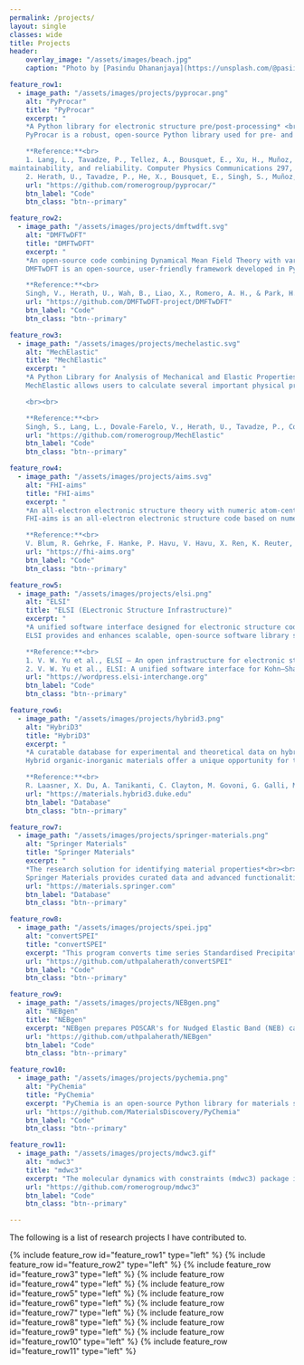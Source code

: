 ```yaml
---
permalink: /projects/
layout: single
classes: wide
title: Projects
header:
    overlay_image: "/assets/images/beach.jpg"
    caption: "Photo by [Pasindu Dhananjaya](https://unsplash.com/@pasiiijay) on [Unsplash](https://unsplash.com)"

feature_row1:
  - image_path: "/assets/images/projects/pyprocar.png"
    alt: "PyProcar"
    title: "PyProcar"
    excerpt: "
    *A Python library for electronic structure pre/post-processing* <br><br>
    PyProcar is a robust, open-source Python library used for pre- and post-processing of the electronic structure data coming from DFT calculations. It provides a set of functions that manage data obtained from the PROCAR format. Basically, the PROCAR format is a projection of the Kohn-Sham states over atomic orbitals. That projection is performed to every k-point in the considered mesh, every energy band and every atom. PyProcar is capable of performing a multitude of tasks including plotting plain and spin/atom/orbital projected band structures and Fermi surfaces- both in 2D and 3D, Fermi velocity plots, unfolding bands of a super cell, comparing band structures from multiple DFT calculations, plotting partial density of states, filtering bands and generating a k-path for a given crystal structure. Currently supports VASP, Elk, Quantum Espresso, Abinit, Lobster, Siesta and DFTB+.<br><br>

    **Reference:**<br>
    1. Lang, L., Tavadze, P., Tellez, A., Bousquet, E., Xu, H., Muñoz, F., Vasquez, N., Herath, U., & Romero, A. H. Expanding PyProcar for new features,
maintainability, and reliability. Computer Physics Communications 297, 109063 (2024). DOI: [https://doi.org/10.1016/j.cpc.2023.109063](https://doi.org/10.1016/j.cpc.2023.109063)<br>
    2. Herath, U., Tavadze, P., He, X., Bousquet, E., Singh, S., Muñoz, F., & Romero, A. H. PyProcar: A Python library for electronic structure pre/post‑processing. Computer Physics Communications 251, 107080 (2020). DOI: [https://doi.org/10.1016/j.cpc.2019.107080](https://doi.org/10.1016/j.cpc.2019.107080)"
    url: "https://github.com/romerogroup/pyprocar/"
    btn_label: "Code"
    btn_class: "btn--primary"

feature_row2:
  - image_path: "/assets/images/projects/dmftwdft.svg"
    alt: "DMFTwDFT"
    title: "DMFTwDFT"
    excerpt: "
    *An open-source code combining Dynamical Mean Field Theory with various Density Functional Theory packages to study strongly correlated materials*<br><br>
    DMFTwDFT is an open-source, user-friendly framework developed in Python, Fortran and C/C++, combining DMFT with various DFT codes interfaced through the Wannier90 package. It allows users to perform full charge self-consistent DFT+DMFT calculations using minimal commands followed by post-processing functions including DMFT self-energy, total energy, band structures, projected DOS, and effective mass enhancements. DMFTwDFT uses Wannier orbitals for constructing the hybridization and correlation subspaces to perform DMFT loops by taking advantage of the Wannier90 interface between various DFT codes. It also equips a library mode to link the module for computing a DMFT density matrix and updating a charge density within the DFT loops allowing implementing full charge self-consistency within various DFT codes without modifying their source codes significantly. Currently supports VASP, Quantum Espresso (one-shot DMFT), and Siesta (one-shot DMFT). <br><br>

    **Reference:**<br>
    Singh, V., Herath, U., Wah, B., Liao, X., Romero, A. H., & Park, H. DMFTwDFT: An open‑source code combining Dynamical Mean Field Theory with various density functional theory packages. Computer Physics Communications 261, 107778 (2021). DOI: [https://doi.org/10.1016/j.cpc.2020.107778](https://doi.org/10.1016/j.cpc.2020.107778)"
    url: "https://github.com/DMFTwDFT-project/DMFTwDFT"
    btn_label: "Code"
    btn_class: "btn--primary"

feature_row3:
  - image_path: "/assets/images/projects/mechelastic.svg"
    alt: "MechElastic"
    title: "MechElastic"
    excerpt: "
    *A Python Library for Analysis of Mechanical and Elastic Properties of Bulk and 2D Materials*<br><br>
    MechElastic allows users to calculate several important physical properties such as elastic moduli, melting temperature, Debye temperature, elastic wave velocities, elastic anisotropy, etc. for all crystalline 2D and 3D systems using output data from an elastic tensor calculation. It can also be used to test the mechanical stability of any bulk system. Additionally, MechElastic allows performing Equation of State (EOS) analysis provided inputs of Volume and Energy or Volume and Pressure and automatically provides information on phase transitions. Currently supports VASP, Abinit and Quantum Espresso.

    <br><br>

    **Reference:**<br>
    Singh, S., Lang, L., Dovale‑Farelo, V., Herath, U., Tavadze, P., Coudert, F.‑X., & Romero, A. H. MechElastic: A Python library for analysis of mechanical and elastic properties of bulk and 2D materials. Computer Physics Communications 267, 108068 (2021). DOI: [https://doi.org/10.1016/j.cpc.2021.108068](https://doi.org/10.1016/j.cpc.2021.108068)"
    url: "https://github.com/romerogroup/MechElastic"
    btn_label: "Code"
    btn_class: "btn--primary"

feature_row4:
  - image_path: "/assets/images/projects/aims.svg"
    alt: "FHI-aims"
    title: "FHI-aims"
    excerpt: "
    *An all-electron electronic structure theory with numeric atom-centered orbitals*<br><br>
    FHI-aims is an all-electron electronic structure code based on numeric atom-centered orbitals. It enables first-principles simulations with very high numerical accuracy for production calculations, with excellent scalability up to very large system sizes (thousands of atoms) and up to very large, massively parallel supercomputers (ten thousand CPU cores).<br><br>

    **Reference:**<br>
    V. Blum, R. Gehrke, F. Hanke, P. Havu, V. Havu, X. Ren, K. Reuter, and M. Scheffler, Ab initio molecular simulations with numeric atom-centered orbitals, Computer Physics Communications 180, 2175 (2009). DOI: [https://doi.org/10.1016/j.cpc.2009.06.022](https://doi.org/10.1016/j.cpc.2009.06.022)"
    url: "https://fhi-aims.org"
    btn_label: "Code"
    btn_class: "btn--primary"

feature_row5:
  - image_path: "/assets/images/projects/elsi.png"
    alt: "ELSI"
    title: "ELSI (ELectronic Structure Infrastructure)"
    excerpt: "
    *A unified software interface designed for electronic structure codes to connect with various high-performance eigensolvers and density matrix solvers*<br><br>
    ELSI provides and enhances scalable, open-source software library solutions for electronic structure calculations in materials science, condensed matter physics, chemistry, and many other fields. ELSI focuses on methods that solve or circumvent eigenvalue problems in electronic structure theory. The ELSI infrastructure should also be useful for other challenging eigenvalue problems.<br><br>

    **Reference:**<br>
    1. V. W. Yu et al., ELSI — An open infrastructure for electronic structure solvers, Computer Physics Communications 256, 107459 (2020). DOI: [https://doi.org/10.1016/j.cpc.2020.107459](https://doi.org/10.1016/j.cpc.2020.107459)<br>
    2. V. W. Yu et al., ELSI: A unified software interface for Kohn–Sham electronic structure solvers, Computer Physics Communications 222, 267 (2018). DOI: [https://doi.org/10.1016/j.cpc.2017.09.007](https://doi.org/10.1016/j.cpc.2017.09.007)"
    url: "https://wordpress.elsi-interchange.org"
    btn_label: "Code"
    btn_class: "btn--primary"

feature_row6:
  - image_path: "/assets/images/projects/hybrid3.png"
    alt: "HybriD3"
    title: "HybriD3"
    excerpt: "
    *A curatable database for experimental and theoretical data on hybrid organic-inorganic materials*<br><br>
    Hybrid organic-inorganic materials offer a unique opportunity for the discovery and refinement of new functional semiconductor materials with fine-tuned properties, controlled at the atomic scale by organic chemistry and organic-inorganic synthesis and processing. The HybriD$^3$ project accelerates the Design, Discovery and Dissemination (D3) of new crystalline organic-inorganic hybrid semiconductors in a collaborative effort between a consortium of researchers in the NC Triangle area and beyond. It is based on the MatD$^3$ framework written in Python-Django and uses SQL for database functions.<br><br>

    **Reference:**<br>
    R. Laasner, X. Du, A. Tanikanti, C. Clayton, M. Govoni, G. Galli, M. Ropo, and V. Blum, MatD$^3$: A Database and Online Presentation Package for Research Data Supporting Materials Discovery, Design, and Dissemination, JOSS 5, 1945 (2020). DOI: [https://doi.org/10.21105/joss.01945](https://doi.org/10.21105/joss.01945)"
    url: "https://materials.hybrid3.duke.edu"
    btn_label: "Database"
    btn_class: "btn--primary"

feature_row7:
  - image_path: "/assets/images/projects/springer-materials.png"
    alt: "Springer Materials"
    title: "Springer Materials"
    excerpt: "
    *The research solution for identifying material properties*<br><br>
    Springer Materials provides curated data and advanced functionalities to support research in materials science, physics, chemistry, engineering, and other related fields."
    url: "https://materials.springer.com"
    btn_label: "Database"
    btn_class: "btn--primary"

feature_row8:
  - image_path: "/assets/images/projects/spei.jpg"
    alt: "convertSPEI"
    title: "convertSPEI"
    excerpt: "This program converts time series Standardised Precipitation-Evapotranspiration Index (SPEI) data from the netcdf format to a csv format which could be read by a program such as Excel. It is parallelized through Python's multiprocessing library. The SPEI data is available at [https://spei.csic.es/index.html](https://spei.csic.es/index.html)."
    url: "https://github.com/uthpalaherath/convertSPEI"
    btn_label: "Code"
    btn_class: "btn--primary"

feature_row9:
  - image_path: "/assets/images/projects/NEBgen.png"
    alt: "NEBgen"
    title: "NEBgen"
    excerpt: "NEBgen prepares POSCAR's for Nudged Elastic Band (NEB) calculations through Distortion Symmetry Method with [VTST](http://theory.cm.utexas.edu/vtsttools/) and [DiSPy](https://github.com/munrojm/DiSPy). The nudged elastic band (NEB) method is a popular method for calculating the minimum energy pathways of kinetic processes. Although, linear interpolation between an initial and final structure (image) provides a decent estimate for the minimum energy pathway, the Distortion Symmetry Method takes into account symmetry-adapted perturbations to systematically lower the initial path symmetry, enabling the exploration of other low-energy pathways that may exist."
    url: "https://github.com/uthpalaherath/NEBgen"
    btn_label: "Code"
    btn_class: "btn--primary"

feature_row10:
  - image_path: "/assets/images/projects/pychemia.png"
    alt: "PyChemia"
    title: "PyChemia"
    excerpt: "PyChemia is an open-source Python library for materials structural search providing an agnostic framework for materials discovery and design using a variety of methods from Minima Hoping to Soft-computing based methods. PyChemia is also a library for data-mining, using several methods to discover interesting candidates among the materials already processed. Currently supports VASP, ABINIT, Octopus, DFTB+, and Fireball."
    url: "https://github.com/MaterialsDiscovery/PyChemia"
    btn_label: "Code"
    btn_class: "btn--primary"

feature_row11:
  - image_path: "/assets/images/projects/mdwc3.gif"
    alt: "mdwc3"
    title: "mdwc3"
    excerpt: "The molecular dynamics with constraints (mdwc3) package is a command line open-source Python program for molecular dynamics simulations. It performs constraint MD simulations with either NPT (keeping pressure constant with the Parrinello-Rahman Lagrangian, and keeping the temperature constant with the Nosé-Hoover thermostat) or NVT (keeping the temperature constant with the Nosé-Hoover thermostat). mdwc3 performs constraint MD simulations following the SHAKE algorithm and allows constraints for bond distances, angles, atomic positions, lattice parameters (a, b, c), angles between lattice vectors, and volume of the unit cell."
    url: "https://github.com/romerogroup/mdwc3"
    btn_label: "Code"
    btn_class: "btn--primary"

---
```

The following is a list of research projects I have contributed to.

{% include feature_row id="feature_row1" type="left" %}
{% include feature_row id="feature_row2" type="left" %}
{% include feature_row id="feature_row3" type="left" %}
{% include feature_row id="feature_row4" type="left" %}
{% include feature_row id="feature_row5" type="left" %}
{% include feature_row id="feature_row6" type="left" %}
{% include feature_row id="feature_row7" type="left" %}
{% include feature_row id="feature_row8" type="left" %}
{% include feature_row id="feature_row9" type="left" %}
{% include feature_row id="feature_row10" type="left" %}
{% include feature_row id="feature_row11" type="left" %}
